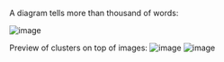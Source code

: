 A diagram tells more than thousand of words:

![image](https://github.com/user-attachments/assets/48907877-0e2c-4ed5-96c2-5484ad90c3e1)





Preview of clusters on top of images: 
![image](https://github.com/user-attachments/assets/16e52173-050d-4c62-8d93-40ae52a5131e)
![image](https://github.com/user-attachments/assets/ada5f797-afc0-456a-a52c-472b3aa143c9)
